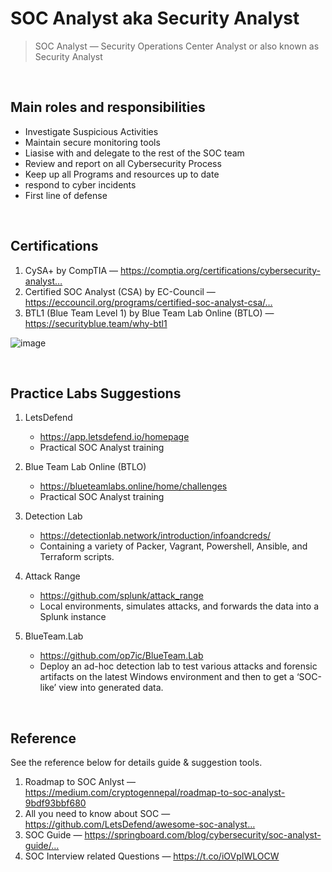 # SOC Analyst aka Security Analyst

> SOC Analyst — Security Operations Center Analyst or also known as Security Analyst

<br> 

## Main roles and responsibilities
- Investigate Suspicious Activities
- Maintain secure monitoring tools
- Liasise with and delegate to the rest of the SOC team
- Review and report on all Cybersecurity Process
- Keep up all Programs and resources up to date
- respond to cyber incidents
- First line of defense

<br> 

## Certifications
1. CySA+ by CompTIA — https://comptia.org/certifications/cybersecurity-analyst…
2. Certified SOC Analyst (CSA) by EC-Council — https://eccouncil.org/programs/certified-soc-analyst-csa/…
3. BTL1 (Blue Team Level 1) by Blue Team Lab Online (BTLO) — https://securityblue.team/why-btl1
   
![image](https://github.com/AdaniKamal/Cybersecurity-Career/assets/44063862/8cd0841f-c1f3-408c-b6b6-0a41d48db9dd)

<br> 

##  Practice Labs Suggestions

1. LetsDefend
   - https://app.letsdefend.io/homepage
   - Practical SOC Analyst training

2. Blue Team Lab Online (BTLO)
   - https://blueteamlabs.online/home/challenges
   - Practical SOC Analyst training

3. Detection Lab
   - https://detectionlab.network/introduction/infoandcreds/
   - Containing a variety of Packer, Vagrant, Powershell, Ansible, and Terraform scripts.

4. Attack Range
   - https://github.com/splunk/attack_range
   - Local environments, simulates attacks, and forwards the data into a Splunk instance

5. BlueTeam.Lab
   - https://github.com/op7ic/BlueTeam.Lab
   - Deploy an ad-hoc detection lab to test various attacks and forensic artifacts on the latest Windows environment and then to get a ‘SOC-like’ view into generated data.

<br> 

## Reference
See the reference below for details guide & suggestion tools.

1. Roadmap to SOC Anlyst — https://medium.com/cryptogennepal/roadmap-to-soc-analyst-9bdf93bbf680
2. All you need to know about SOC — https://github.com/LetsDefend/awesome-soc-analyst…
3. SOC Guide — https://springboard.com/blog/cybersecurity/soc-analyst-guide/…
4. SOC Interview related Questions — https://t.co/iOVpIWLOCW
